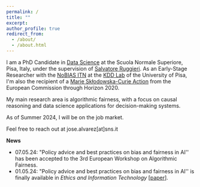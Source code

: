 ```yaml
---
permalink: /
title: ""
excerpt:
author_profile: true
redirect_from: 
  - /about/
  - /about.html
---
```


I am a PhD Candidate in [Data Science](https://www.phd-ai.it/) at the Scuola Normale Superiore, Pisa, Italy, under the supervision of [Salvatore Ruggieri](http://pages.di.unipi.it/ruggieri/). As an Early-Stage Researcher with the [NoBIAS ITN](https://nobias-project.eu/) at the [KDD Lab](https://kdd.isti.cnr.it/) of the University of Pisa, I'm also the recipient of a [Marie Skłodowska-Curie Action](https://marie-sklodowska-curie-actions.ec.europa.eu/) from the European Commission through Horizon 2020.

My main research area is algorithmic fairness, with a focus on causal reasoning and data science applications for decision-making systems.

As of Summer 2024, I will be on the job market.

Feel free to reach out at jose.alvarez[at]sns.it

**News**

- 07.05.24: "Policy advice and best practices on bias and fairness in AI'' has been accepted to the 3rd European Workshop on Algorithmic Fairness.
- 01.05.24: "Policy advice and best practices on bias and fairness in AI'' is finally available in *Ethics and Information Technology* [[paper](https://doi.org/10.1007/s10676-024-09746-w)].
